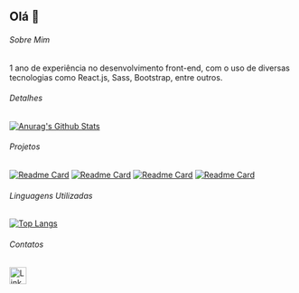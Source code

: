 ## Olá 👋

###### Sobre Mim
1 ano de experiência no desenvolvimento front-end, com o uso de diversas tecnologias como React.js, Sass, Bootstrap, entre outros.

###### Detalhes
[![Anurag's Github Stats](https://github-readme-stats.vercel.app/api?username=LuizGustavo17&show_icons=true&theme=dark)](https://github.com/anuraghzra/github-readme-stats)

###### Projetos
[![Readme Card](https://github-readme-stats.vercel.app/api/pin/?username=LuizGustavo17&repo=E-food&theme=dark)](https://github.com/anuraghzra/github-readme-stats)
[![Readme Card](https://github-readme-stats.vercel.app/api/pin/?username=LuizGustavo17&repo=vidracaria_bootstrap&theme=dark)](https://github.com/anuraghzra/github-readme-stats)
[![Readme Card](https://github-readme-stats.vercel.app/api/pin/?username=LuizGustavo17&repo=Ex_aniversario&theme=dark)](https://github.com/anuraghzra/github-readme-stats)
[![Readme Card](https://github-readme-stats.vercel.app/api/pin/?username=LuizGustavo17&repo=Pagina_Avengers&theme=dark)](https://github.com/anuraghzra/github-readme-stats)

###### Linguagens Utilizadas
[![Top Langs](https://github-readme-stats.vercel.app/api/top-langs/?username=LuizGustavo17&layout=compact)](https://github.com/anuraghzra/github-readme-stats)

###### Contatos
[<img src='https://img.shields.io/badge/LinkedIn-0077B5?style=for-the-badge&logo=linkedin&logoColor=white' alt='Linkedin' height='30'>](https://www.linkedin.com/in/luiz-gustavo-da-silva-oliveira) 

